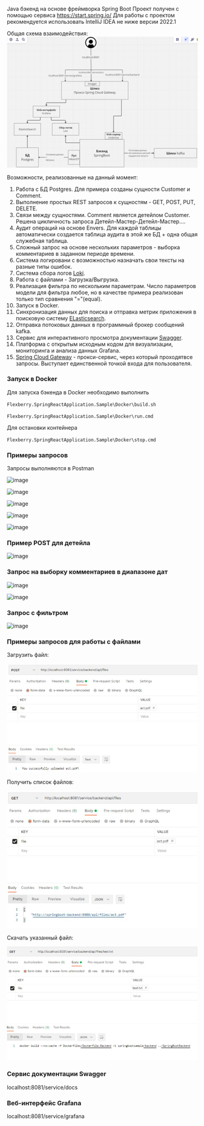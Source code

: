 Java бэкенд на основе фреймворка Spring Boot
Проект получен с помощью сервиса https://start.spring.io/
Для работы с проектом рекомендуется использовать IntelliJ IDEA не ниже версии 2022.1

Общая схема взаимодействия:
![Общая схема](/docs/images/common_schema.png)

Возможности, реализованные на данный момент:

1) Работа с БД Postgres. Для примера созданы сущности Customer и Comment.
2) Выполнение простых REST запросов к сущностям - GET, POST, PUT, DELETE.
3) Связи между сущностями. Comment является детейлом Customer. Решена цикличность запроса Детейл-Мастер-Детейл-Мастер....
4) Аудит операций на основе Envers. Для каждой таблицы автоматически создается таблица аудита в этой же БД + одна общая служебная таблица.
5) Сложный запрос на основе нескольких параметров - выборка комментариев в заданном периоде времени.
6) Система логировани с возможностью назначать свои тексты на разные типы ошибок.
7) Система сбора логов [Loki](/docs/%D0%9E%D1%82%D0%BF%D1%80%D0%B0%D0%B2%D0%BA%D0%B0%20%D0%BB%D0%BE%D0%B3%D0%BE%D0%B2%20%D0%B8%D0%B7%20%D0%B1%D1%8D%D0%BA%D0%B5%D0%BD%D0%B4%D0%B0%20%D0%B2%20loki.md).
8) Работа с файлами - Загрузка/Выгрузка.
9) Реализация фильтра по нескольким параметрам. Число параметров модели для фильтра любое, но в качестве примера реализован только тип сравнения "="(equal).
10) Запуск в Docker.
11) Синхронизация данных для поиска и отправка метрик приложения в поисковую систему [ELasticsearch](/docs/%D0%9E%D1%82%D0%BF%D1%80%D0%B0%D0%B2%D0%BA%D0%B0%20%D0%B4%D0%B0%D0%BD%D0%BD%D1%8B%D1%85%20%D0%B2%20Elasticsearch.md).
12) Отправка потоковых данных в программный брокер сообщений kafka.
13) Сервис для интерактивного просмотра документации [Swagger](/docs/%D0%A1%D0%B5%D1%80%D0%B2%D0%B8%D1%81%20%D0%B4%D0%BE%D0%BA%D1%83%D0%BC%D0%B5%D0%BD%D1%82%D0%B0%D1%86%D0%B8%D0%B8%20(Swagger%20%2B%20SpringDoc).md).
14) Платформа с открытым исходным кодом для визуализации, мониторинга и анализа данных Grafana.
15) [Spring Cloud Gateway](/docs/Spring%20Cloud%20Gateway.md) - прокси-сервис, через который проходятвсе запросы. Выступает единственной точкой входа для пользователя.

### Запуск в Docker

Для запуска бэкенда в Docker необходимо выполнить

`Flexberry.SpringReactApplication.Sample\Docker\build.sh`

`Flexberry.SpringReactApplication.Sample\Docker\run.cmd`

Для остановки контейнера

`Flexberry.SpringReactApplication.Sample\Docker\stop.cmd`

### Примеры запросов

Запросы выполняются в Postman

![image](https://github.com/Flexberry/Flexberry.SpringBootBackend.Sample/assets/13151962/d9420b10-e793-4e33-b533-219641a0073c)


![image](https://github.com/Flexberry/Flexberry.SpringBootBackend.Sample/assets/13151962/f099463b-aaf2-4885-a6de-8aa7ab070e1e)


![image](https://github.com/Flexberry/Flexberry.SpringBootBackend.Sample/assets/13151962/e792c018-18e4-4abc-957c-955c64c4e18d)

![image](https://github.com/Flexberry/Flexberry.SpringBootBackend.Sample/assets/13151962/38486722-c805-48b6-be35-f4aab95aef13)

![image](https://github.com/Flexberry/Flexberry.SpringBootBackend.Sample/assets/13151962/d9b4cb05-5a2f-49fd-b612-293a9d1da766)


### Пример POST для детейла

![image](https://github.com/Flexberry/Flexberry.SpringBootBackend.Sample/assets/13151962/52517cfc-1b80-4210-b920-d7bcf069fa29)

### Запрос на выборку комментариев в диапазоне дат

![image](https://github.com/Flexberry/Flexberry.SpringBootBackend.Sample/assets/13151962/0ac18d03-f9ea-499d-bf59-d40141d04a91)

![image](https://github.com/Flexberry/Flexberry.SpringBootBackend.Sample/assets/13151962/7aa7b2fe-9732-4c1a-99e3-819c91022bd5)

### Запрос с фильтром

![image](https://github.com/Flexberry/Flexberry.SpringBootBackend.Sample/assets/13151962/0d7fe4e6-8623-4096-a11c-1f11dee83267)

### Примеры запросов для работы с файлами

Загрузить файл:

![PostFile](docs/images/filePost.jpg)

Получить список файлов:

![GetFiles](docs/images/fileGet.jpg)

Скачать указанный файл:

![GetFilesByName](docs/images/fileGetByName.jpg)

### Сервис документации Swagger

localhost:8081/service/docs

### Веб-интерфейс Grafana

localhost:8081/service/grafana
